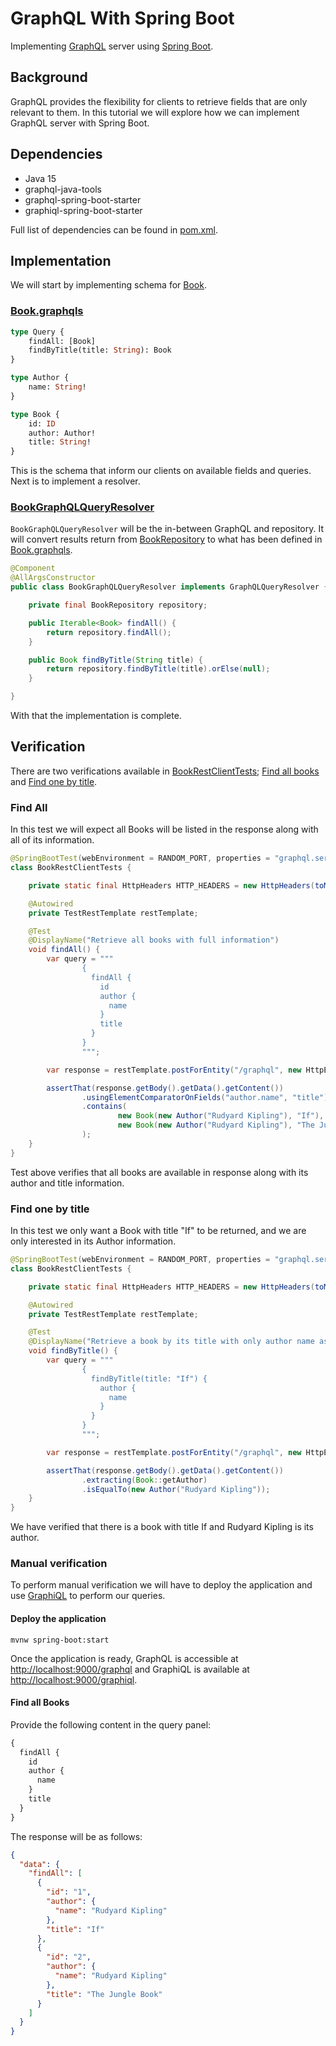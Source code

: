 # GraphQL With Spring Boot
Implementing [GraphQL][1] server using [Spring Boot][2].

## Background
GraphQL provides the flexibility for clients to retrieve fields that are only relevant to them. In this tutorial we 
will explore how we can implement GraphQL server with Spring Boot.

## Dependencies
  - Java 15
  - graphql-java-tools
  - graphql-spring-boot-starter
  - graphiql-spring-boot-starter
  
Full list of dependencies can be found in [pom.xml][3].

## Implementation
We will start by implementing schema for [Book][5].

### [Book.graphqls][6]

```graphql
type Query {
    findAll: [Book]
    findByTitle(title: String): Book
}

type Author {
    name: String!
}

type Book {
    id: ID
    author: Author!
    title: String!
}
```

This is the schema that inform our clients on available fields and queries. Next is to implement a resolver.

### [BookGraphQLQueryResolver][7]
`BookGraphQLQueryResolver` will be the in-between GraphQL and repository. It will convert results return from 
[BookRepository][8] to what has been defined in [Book.graphqls][6].

```java
@Component
@AllArgsConstructor
public class BookGraphQLQueryResolver implements GraphQLQueryResolver {

    private final BookRepository repository;

    public Iterable<Book> findAll() {
        return repository.findAll();
    }

    public Book findByTitle(String title) {
        return repository.findByTitle(title).orElse(null);
    }

}
```

With that the implementation is complete.

## Verification
There are two verifications available in [BookRestClientTests][9]; [Find all books][10] and [Find one by title][11].

### Find All
In this test we will expect all Books will be listed in the response along with all of its information.

```java
@SpringBootTest(webEnvironment = RANDOM_PORT, properties = "graphql.servlet.websocket.enabled=false")
class BookRestClientTests {

    private static final HttpHeaders HTTP_HEADERS = new HttpHeaders(toMultiValueMap(Map.of(CONTENT_TYPE, List.of("application/graphql"))));

    @Autowired
    private TestRestTemplate restTemplate;

    @Test
    @DisplayName("Retrieve all books with full information")
    void findAll() {
        var query = """
                {
                  findAll {
                    id
                    author {
                      name
                    }
                    title                    
                  }
                }
                """;

        var response = restTemplate.postForEntity("/graphql", new HttpEntity<>(query, HTTP_HEADERS), BookGraphQLFindAllResponse.class);

        assertThat(response.getBody().getData().getContent())
                .usingElementComparatorOnFields("author.name", "title")
                .contains(
                        new Book(new Author("Rudyard Kipling"), "If"),
                        new Book(new Author("Rudyard Kipling"), "The Jungle Book")
                );
    }
}
```

Test above verifies that all books are available in response along with its author and title information. 

### Find one by title
In this test we only want a Book with title "If" to be returned, and we are only interested in its Author information.

```java
@SpringBootTest(webEnvironment = RANDOM_PORT, properties = "graphql.servlet.websocket.enabled=false")
class BookRestClientTests {

    private static final HttpHeaders HTTP_HEADERS = new HttpHeaders(toMultiValueMap(Map.of(CONTENT_TYPE, List.of("application/graphql"))));

    @Autowired
    private TestRestTemplate restTemplate;

    @Test
    @DisplayName("Retrieve a book by its title with only author name as response")
    void findByTitle() {
        var query = """
                {
                  findByTitle(title: "If") {
                    author {
                      name
                    }
                  }
                }
                """;

        var response = restTemplate.postForEntity("/graphql", new HttpEntity<>(query, HTTP_HEADERS), BookGraphQLFindByTitleResponse.class);

        assertThat(response.getBody().getData().getContent())
                .extracting(Book::getAuthor)
                .isEqualTo(new Author("Rudyard Kipling"));
    }
}
```

We have verified that there is a book with title If and Rudyard Kipling is its author.

### Manual verification
To perform manual verification we will have to deploy the application and use [GraphiQL][12] to perform our queries.

#### Deploy the application
```shell script
mvnw spring-boot:start
```

Once the application is ready, GraphQL is accessible at [http://localhost:9000/graphql][13] and GraphiQL is available
at [http://localhost:9000/graphiql][13].

#### Find all Books
Provide the following content in the query panel:

```graphql
{
  findAll {
    id
    author {
      name
    }
    title                    
  }
}
```

The response will be as follows:

```json
{
  "data": {
    "findAll": [
      {
        "id": "1",
        "author": {
          "name": "Rudyard Kipling"
        },
        "title": "If"
      },
      {
        "id": "2",
        "author": {
          "name": "Rudyard Kipling"
        },
        "title": "The Jungle Book"
      }
    ]
  }
}
```

[1]: https://graphql.org/
[2]: https://spring.io/projects/spring-boot
[3]: pom.xml#L23
[5]: src/main/java/scratches/boot/graphql/book/domain/Book.java
[6]: src/main/resources/Book.graphqls
[7]: src/main/java/scratches/boot/graphql/book/web/BookGraphQLQueryResolver.java
[8]: src/main/java/scratches/boot/graphql/book/domain/BookRepository.java
[9]: src/test/java/scratches/boot/graphql/book/web/BookRestClientTests.java
[10]: src/test/java/scratches/boot/graphql/book/web/BookRestClientTests.java#L36
[11]: src/test/java/scratches/boot/graphql/book/web/BookRestClientTests.java#L61
[12]: https://github.com/graphql/graphiql
[13]: http://localhost:9000/graphiql
[14]: http://localhost:9000/graphql
